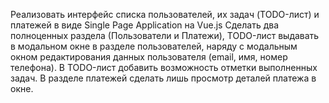 Реализовать интерфейс списка пользователей, их задач (TODO-лист) и платежей в виде Single Page Application на Vue.js
Сделать два полноценных раздела (Пользователи и Платежи), TODO-лист выдавать в модальном окне в разделе пользователей, наряду с модальным окном редактирования данных пользователя (email, имя, номер телефона).
В TODO-лист добавить возможность отметки выполненных задач.
В разделе платежей сделать лишь просмотр деталей платежа в окне.
